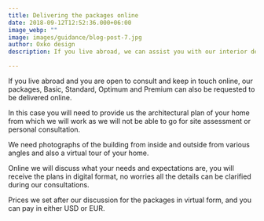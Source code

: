 ```yaml
---
title: Delivering the packages online
date: 2018-09-12T12:52:36.000+06:00
image_webp: ""
image: images/guidance/blog-post-7.jpg
author: Oxko design
description: If you live abroad, we can assist you with our interior design services also online, without meeting in person and without supervision of construction, with videoconsulations. 

---
```


If you live abroad and you are open to consult and keep in touch online, our packages, Basic, Standard, Optimum and Premium can also be requested to be delivered online.

In this case you will need to provide us the architectural plan of your home from which we will work as we will not be able to go for site assessment or personal consultation. 

We need photographs of the building from inside and outside from various angles and also a virtual tour of your home. 

Online we will discuss what your needs and expectations are, you will receive the plans in digital format, no worries all the details can be clarified during our consultations. 

Prices we set after our discussion for the packages in virtual form, and you can pay in either USD or EUR. 



